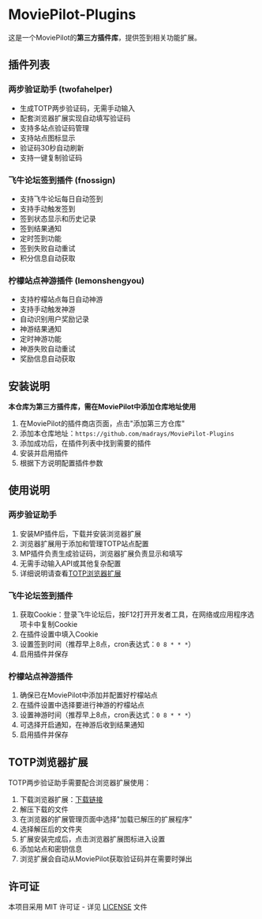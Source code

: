 # MoviePilot-Plugins

这是一个MoviePilot的**第三方插件库**，提供签到相关功能扩展。

## 插件列表

### 两步验证助手 (twofahelper)
- 生成TOTP两步验证码，无需手动输入
- 配套浏览器扩展实现自动填写验证码
- 支持多站点验证码管理
- 支持站点图标显示
- 验证码30秒自动刷新
- 支持一键复制验证码

### 飞牛论坛签到插件 (fnossign)
- 支持飞牛论坛每日自动签到
- 支持手动触发签到 
- 签到状态显示和历史记录
- 签到结果通知
- 定时签到功能
- 签到失败自动重试
- 积分信息自动获取

### 柠檬站点神游插件 (lemonshengyou)
- 支持柠檬站点每日自动神游
- 支持手动触发神游
- 自动识别用户奖励记录
- 神游结果通知
- 定时神游功能
- 神游失败自动重试
- 奖励信息自动获取

## 安装说明

**本仓库为第三方插件库，需在MoviePilot中添加仓库地址使用**

1. 在MoviePilot的插件商店页面，点击"添加第三方仓库"
2. 添加本仓库地址：`https://github.com/madrays/MoviePilot-Plugins`
3. 添加成功后，在插件列表中找到需要的插件
4. 安装并启用插件
5. 根据下方说明配置插件参数

## 使用说明

### 两步验证助手
1. 安装MP插件后，下载并安装浏览器扩展
2. 浏览器扩展用于添加和管理TOTP站点配置
3. MP插件负责生成验证码，浏览器扩展负责显示和填写
4. 无需手动输入API或其他复杂配置
5. 详细说明请查看[TOTP浏览器扩展](#totp-browser-extension)

### 飞牛论坛签到插件
1. 获取Cookie：登录飞牛论坛后，按F12打开开发者工具，在网络或应用程序选项卡中复制Cookie
2. 在插件设置中填入Cookie
3. 设置签到时间（推荐早上8点，cron表达式：`0 8 * * *`）
4. 启用插件并保存

### 柠檬站点神游插件
1. 确保已在MoviePilot中添加并配置好柠檬站点
2. 在插件设置中选择要进行神游的柠檬站点
3. 设置神游时间（推荐早上8点，cron表达式：`0 8 * * *`）
4. 可选择开启通知，在神游后收到结果通知
5. 启用插件并保存

## TOTP浏览器扩展

TOTP两步验证助手需要配合浏览器扩展使用：

1. 下载浏览器扩展：[下载链接](https://github.com/madrays/MoviePilot-Plugins/raw/main/TOTP-Extension.zip)
2. 解压下载的文件
3. 在浏览器的扩展管理页面中选择"加载已解压的扩展程序"
4. 选择解压后的文件夹
5. 扩展安装完成后，点击浏览器扩展图标进入设置
6. 添加站点和密钥信息
7. 浏览扩展会自动从MoviePilot获取验证码并在需要时弹出

## 许可证

本项目采用 MIT 许可证 - 详见 [LICENSE](LICENSE) 文件 